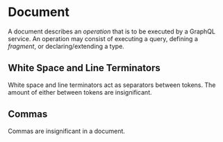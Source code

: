 # Document

A document describes an _operation_ that is to be executed by a GraphQL service.  An operation may consist of executing a query, defining a _fragment_, or declaring/extending a type.  

## White Space and Line Terminators

White space and line terminators act as separators between tokens.  The amount of either between tokens are insignificant.  

## Commas

Commas are insignificant in a document.
